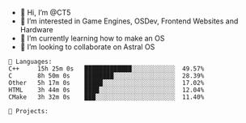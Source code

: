 - 👋 Hi, I’m @CT5
- 👀 I’m interested in Game Engines, OSDev, Frontend Websites and Hardware
- 🌱 I’m currently learning how to make an OS
- 💞️ I’m looking to collaborate on Astral OS

```text
💾 Languages:
C++     15h 25m 0s   █████████████░░░░░░░░░░░░  49.57%
C       8h 50m 0s    ████████░░░░░░░░░░░░░░░░░  28.39%
Other   5h 17m 0s    █████░░░░░░░░░░░░░░░░░░░░  17.02%
HTML    3h 44m 0s    ████░░░░░░░░░░░░░░░░░░░░░  12.04%
CMake   3h 32m 0s    ███░░░░░░░░░░░░░░░░░░░░░░  11.40%

💼 Projects:
```
<!---
Cherrytree56567/Cherrytree56567 is a ✨ special ✨ repository because its `README.md` (this file) appears on your GitHub profile.
You can click the Preview link to take a look at your changes. 
--->
